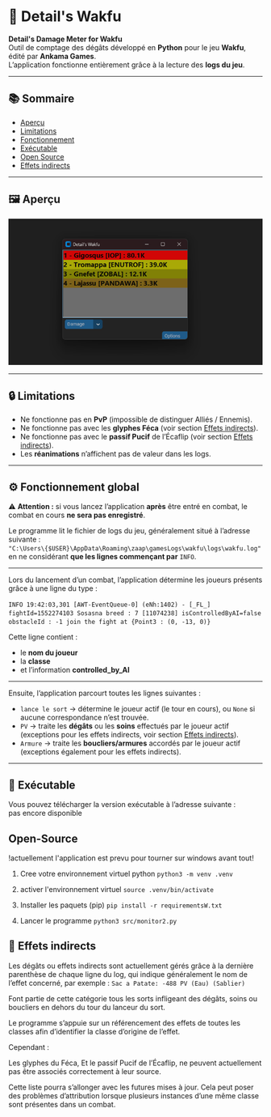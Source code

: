 # 🐉 Detail's Wakfu

**Detail's Damage Meter for Wakfu**  
Outil de comptage des dégâts développé en **Python** pour le jeu **Wakfu**, édité par **Ankama Games**.  
L’application fonctionne entièrement grâce à la lecture des **logs du jeu**.

---

## 📚 Sommaire
- [Aperçu](#-aperçu)
- [Limitations](#-limitations)
- [Fonctionnement](#-fonctionnement-global)
- [Exécutable](#-exécutable)
- [Open Source](#-open-source)
- [Effets indirects](#-effets-indirects)

---

## 🖼️ Aperçu

![Aperçu de l’application](./assets/Github/MainScreen.png)

---

## 🔒 Limitations

- Ne fonctionne pas en **PvP** (impossible de distinguer Alliés / Ennemis).  
- Ne fonctionne pas avec les **glyphes Féca** (voir section [Effets indirects](#-effets-indirects)).  
- Ne fonctionne pas avec le **passif Pucif** de l’Écaflip (voir section [Effets indirects](#-effets-indirects)).  
- Les **réanimations** n’affichent pas de valeur dans les logs.

---

## ⚙️ Fonctionnement global

⚠️ **Attention :** si vous lancez l’application **après** être entré en combat, le combat en cours **ne sera pas enregistré**.  

Le programme lit le fichier de logs du jeu, généralement situé à l’adresse suivante :  
``"C:\Users\{$USER}\AppData\Roaming\zaap\gamesLogs\wakfu\logs\wakfu.log"`` 
en ne considérant **que les lignes commençant par** `INFO`.

---

Lors du lancement d’un combat, l’application détermine les joueurs présents grâce à une ligne du type :

``INFO 19:42:03,301 [AWT-EventQueue-0] (eNh:1402) - [_FL_] fightId=1552274103 Sosasna breed : 7 [11074238] isControlledByAI=false obstacleId : -1 join the fight at {Point3 : (0, -13, 0)}`` 

Cette ligne contient :
- le **nom du joueur**  
- la **classe**  
- et l’information **controlled_by_AI**

---

Ensuite, l’application parcourt toutes les lignes suivantes :

- `lance le sort` → détermine le joueur actif (le tour en cours), ou `None` si aucune correspondance n’est trouvée.  
- `PV` → traite les **dégâts** ou les **soins** effectués par le joueur actif (exceptions pour les effets indirects, voir section [Effets indirects](#-effets-indirects)).  
- `Armure` → traite les **boucliers/armures** accordés par le joueur actif (exceptions également pour les effets indirects).

--- 


## 💾 Exécutable

Vous pouvez télécharger la version exécutable à l’adresse suivante :  
pas encore disponible 

## Open-Source

!actuellement l'application est prevu pour tourner sur windows avant tout!

1. Cree votre environnement virtuel python 
`python3 -m venv .venv`

2. activer l'environnement virtuel 
`source .venv/bin/activate`

3. Installer les paquets (pip)
`pip install -r requirementsW.txt`

4. Lancer le programme 
`python3 src/monitor2.py`

## 🔁 Effets indirects

Les dégâts ou effets indirects sont actuellement gérés grâce à la dernière parenthèse de chaque ligne du log, qui indique généralement le nom de l’effet concerné, par exemple :
`Sac a Patate: -488 PV (Eau) (Sablier)`

Font partie de cette catégorie tous les sorts infligeant des dégâts, soins ou boucliers en dehors du tour du lanceur du sort.

Le programme s’appuie sur un référencement des effets de toutes les classes afin d’identifier la classe d’origine de l’effet.

Cependant :

Les glyphes du Féca,
Et le passif Pucif de l’Écaflip,
ne peuvent actuellement pas être associés correctement à leur source.

Cette liste pourra s’allonger avec les futures mises à jour.
Cela peut poser des problèmes d’attribution lorsque plusieurs instances d’une même classe sont présentes dans un combat.
